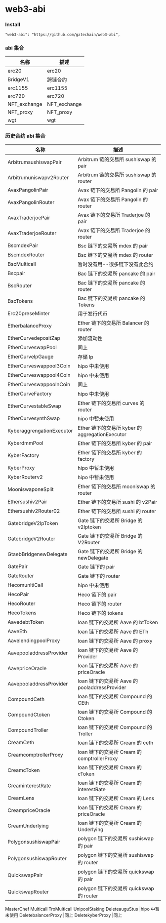 # web3-abi

### Install

```
"web3-abi": "https://github.com/gatechain/web3-abi",
```

### abi 集合

| 名称         | 描述         |
| ------------ | ------------ |
| erc20        | erc20        |
| BridgeV1     | 跨链合约     |
| erc1155      | erc1155      |
| erc720       | erc720       |
| NFT_exchange | NFT_exchange |
| NFT_proxy    | NFT_proxy    |
| wgt          | wgt          |

### 历史合约 abi 集合

| 名称                      | 描述                                            |
| ------------------------- | ----------------------------------------------- |
| ArbitrumsushiswapPair     | Arbitrum 链的交易所 sushiswap 的 pair           |
| Arbitrumuniswapv2Router   | Arbitrum 链的交易所 sushiswap 的 router         |
| AvaxPangolinPair          | Avax 链下的交易所 Pangolin 的 pair              |
| AvaxPangolinRouter        | Avax 链下的交易所 Pangolin 的 router            |
| AvaxTraderjoePair         | Avax 链下的交易所 Traderjoe 的 pair             |
| AvaxTraderjoeRouter       | Avax 链下的交易所 Traderjoe 的 router           |
| BscmdexPair               | Bsc 链下的交易所 mdex 的 pair                   |
| BscmdexRouter             | Bsc 链下的交易所 mdex 的 router                 |
| BscMulticall              | 暂时没有用--很多链下没有此合约                  |
| Bscpair                   | Bac 链下的交易所 pancake 的 pair                |
| BscRouter                 | Bac 链下的交易所 pancake 的 router              |
| BscTokens                 | Bac 链下的交易所 pancake 的 Tokens              |
| Erc20preseMinter          | 用于发行代币                                    |
| EtherbalanceProxy         | Ether 链下的交易所 Balancer 的 router           |
| EtherCurvedepositZap      | 添加流动性                                      |
| EtherCurveswapPool        | 同上                                            |
| EtherCurvelpGauge         | 存储 lp                                         |
| EtherCurveswappool3Coin   | hipo 中未使用                                   |
| EtherCurveswappool4Coin   | hipo 中未使用                                   |
| EtherCurveswappoolnCoin   | 同上                                            |
| EtherCurveFactory         | hipo 中未使用                                   |
| EtherCurvestableSwap      | Ether 链下的交易所 curves 的 router             |
| EtherCurvesynthSwap       | hipo 中暂未使用                                 |
| KyberaggrengationExecutor | Ether 链下的交易所 kyber 的 aggregationExecutor |
| KyberdmmPool              | Ether 链下的交易所 kyber 的 pair                |
| KyberFactory              | Ether 链下的交易所 kyber 的 factory             |
| KyberProxy                | hipo 中暂未使用                                 |
| KyberRouterv2             | hipo 中暂未使用                                 |
| MooniswaponeSplit         | Ether 链下的交易所 mooniswap 的 router          |
| Ethersushiv2Pair          | Ether 链下的交易所 sushi 的 v2Pair              |
| Ethersushiv2Router02      | Ether 链下的交易所 sushi 的 router              |
| GatebridgeV2lpToken       | Gate 链下的交易所 Bridge 的 v2lptoken           |
| GatebridgeV2Router        | Gate 链下的交易所 Bridge 的 V2Router            |
| GtaebBridgenewDelegate    | Gate 链下的交易所 Bridge 的 newDelegate         |
| GatePair                  | Gate 链下的 pair                                |
| GateRouter                | Gate 链下的 router                              |
| HecomunltiCall            | hipo 中未使用                                   |
| HecoPair                  | Heco 链下的 pair                                |
| HecoRouter                | Heco 链下的 router                              |
| HecoTokens                | Heco 链下的 tokens                              |
| AavedebtToken             | loan 链下的交易所 Aave 的 btToken               |
| AaveEth                   | loan 链下的交易所 Aave 的 ETh                   |
| AavelendingpoolProxy      | loan 链下的交易所 Aave 的 proxy                 |
| AavepooladdressProvider   | loan 链下的交易所 Aave 的 Provider              |
| AavepriceOracle           | loan 链下的交易所 Aave 的 priceOracle           |
| AavepooladdressProvider   | loan 链下的交易所 Aave 的 pooladdressProvider   |
| CompoundCeth              | loan 链下的交易所 Compound 的 CEth              |
| CompoundCtoken            | loan 链下的交易所 Compound 的 Ctoken            |
| CompoundTroller           | loan 链下的交易所 Compound 的 Troller           |
| CreamCeth                 | loan 链下的交易所 Cream 的 ceth                 |
| CreamcomptrollerProxy     | loan 链下的交易所 Cream 的 comptrollerProxy     |
| CreamcToken               | loan 链下的交易所 Cream 的 cToken               |
| CreaminterestRate         | loan 链下的交易所 Cream 的 interestRate         |
| CreamLens                 | loan 链下的交易所 Cream 的 Lens                 |
| CreampriceOracle          | loan 链下的交易所 Cream 的 priceOracle          |
| CreamUnderlying           | loan 链下的交易所 Cream 的 Underlying           |
| PolygonsushiswapPair      | polygon 链下的交易所 sushiswap 的 pair          |
| PolygonsushiswapRouter    | polygon 链下的交易所 sushiswap 的 router        |
| QuickswapPair             | polygon 链下的交易所 quickswap 的 pair          |
| QuickswapRouter           | polygon 链下的交易所 quickswap 的 router        |

MasterChef
Multicall
TrxMulticall
UnipoolStaking
DeleteauguStus |hipo 中暂未使用
DeletebalancerProxy |同上
DeletekyberProxy |同上

